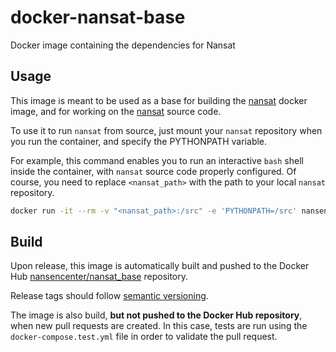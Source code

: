 # docker-nansat-base
Docker image containing the dependencies for Nansat

## Usage

This image is meant to be used as a base for building the [nansat](TODO) docker image, and for working on the [nansat](https://github.com/nansencenter/nansat) source code.

To use it to run `nansat` from source, just mount your `nansat` repository when you run the container, and specify the PYTHONPATH variable.

For example, this command enables you to run an interactive `bash` shell inside the container, with `nansat` source code properly configured. Of course, you need to replace `<nansat_path>` with the path to your local `nansat` repository.

```sh
docker run -it --rm -v "<nansat_path>:/src" -e 'PYTHONPATH=/src' nansencenter/nansat_base bash
```

## Build

Upon release, this image is automatically built and pushed to the Docker Hub [nansencenter/nansat_base](https://hub.docker.com/repository/docker/nansencenter/nansat_base) repository.

Release tags should follow [semantic versioning](https://semver.org/).

The image is also build, **but not pushed to the Docker Hub repository**, when new pull requests are created.
In this case, tests are run using the `docker-compose.test.yml` file in order to validate the pull request.
